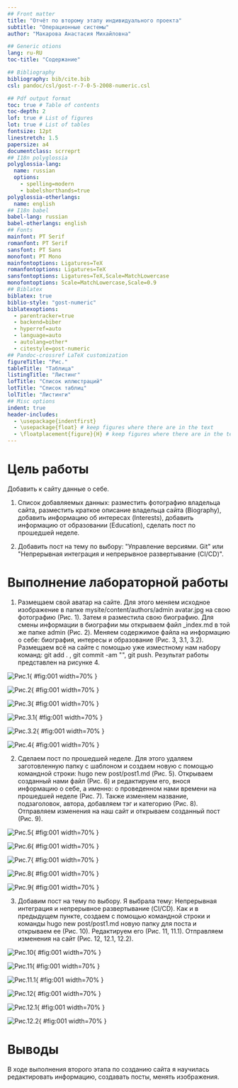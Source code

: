 ```yaml
---
## Front matter
title: "Отчёт по второму этапу индивидуального проекта"
subtitle: "Операционные системы"
author: "Макарова Анастасия Михайловна"

## Generic otions
lang: ru-RU
toc-title: "Содержание"

## Bibliography
bibliography: bib/cite.bib
csl: pandoc/csl/gost-r-7-0-5-2008-numeric.csl

## Pdf output format
toc: true # Table of contents
toc-depth: 2
lof: true # List of figures
lot: true # List of tables
fontsize: 12pt
linestretch: 1.5
papersize: a4
documentclass: scrreprt
## I18n polyglossia
polyglossia-lang:
  name: russian
  options:
	- spelling=modern
	- babelshorthands=true
polyglossia-otherlangs:
  name: english
## I18n babel
babel-lang: russian
babel-otherlangs: english
## Fonts
mainfont: PT Serif
romanfont: PT Serif
sansfont: PT Sans
monofont: PT Mono
mainfontoptions: Ligatures=TeX
romanfontoptions: Ligatures=TeX
sansfontoptions: Ligatures=TeX,Scale=MatchLowercase
monofontoptions: Scale=MatchLowercase,Scale=0.9
## Biblatex
biblatex: true
biblio-style: "gost-numeric"
biblatexoptions:
  - parentracker=true
  - backend=biber
  - hyperref=auto
  - language=auto
  - autolang=other*
  - citestyle=gost-numeric
## Pandoc-crossref LaTeX customization
figureTitle: "Рис."
tableTitle: "Таблица"
listingTitle: "Листинг"
lofTitle: "Список иллюстраций"
lotTitle: "Список таблиц"
lolTitle: "Листинги"
## Misc options
indent: true
header-includes:
  - \usepackage{indentfirst}
  - \usepackage{float} # keep figures where there are in the text
  - \floatplacement{figure}{H} # keep figures where there are in the text
---
```


# Цель работы

Добавить к сайту данные о себе.

1. Список добавляемых данных: разместить фотографию владельца сайта, разместить краткое описание владельца сайта (Biography), добавить информацию об интересах (Interests), добавить информацию от образовании (Education), сделать пост по прошедшей неделе.

2. Добавить пост на тему по выбору: "Управление версиями. Git" или "Непрерывная интеграция и непрерывное развертывание (CI/CD)".

# Выполнение лабораторной работы

1. Размещаем свой аватар на сайте. Для этого меняем исходное изображение в папке mysite/content/authors/admin avatar.jpg на свою фотографию (Рис. 1).
Затем я разместила свою биографию. Для смены информации в биографии мы открываем файл _index.md в той же папке admin (Рис. 2). Меняем содержимое файла на информацию о себе: биография, интересы и образование (Рис. 3, 3.1, 3.2). Размещаем всё на сайте с помощью уже изместному нам набору команд: git add . , git commit -am "", git push. Результат работы представлен на рисунке 4. 

![Рис.1](image/1.png){ #fig:001 width=70% }

![Рис.2](image/2.png){ #fig:001 width=70% }

![Рис.3](image/3.png){ #fig:001 width=70% }

![Рис.3.1](image/3.1.png){ #fig:001 width=70% }

![Рис.3.2](image/3.2.png){ #fig:001 width=70% }

![Рис.4](image/4.png){ #fig:001 width=70% }

2. Сделаем пост по прошедшей неделе. Для этого удаляем заготовленную папку с шаблоном и создаем новую с помощью командной строки: hugo new post/post1.md (Рис. 5). Открываем созданный нами файл (Рис. 6) и редактируем его, внося информацию о себе, а именно: о проведенном нами времени на прошедшей неделе (Рис. 7). Также изменяем название, подзаголовок, автора, добавляем тэг и категорию (Рис. 8). Отправляем изменения на наш сайт и открываем созданный пост (Рис. 9).

![Рис.5](image/5.png){ #fig:001 width=70% }

![Рис.6](image/6.png){ #fig:001 width=70% }

![Рис.7](image/7.png){ #fig:001 width=70% }

![Рис.8](image/8.png){ #fig:001 width=70% }

![Рис.9](image/9.png){ #fig:001 width=70% }

3. Добавим пост на тему по выбору. Я выбрала тему: Непрерывная интеграция и непрерывное развертывание (CI/CD). Как и в предыдущем пункте, создаем с помощью командной строки и команды hugo new post/post1.md новую папку для поста и открываем ее (Рис. 10). Редактируем его (Рис. 11, 11.1). Отправляем изменения на сайт (Рис. 12, 12.1, 12.2).


![Рис.10](image/10.png){ #fig:001 width=70% }

![Рис.11](image/11.png){ #fig:001 width=70% }

![Рис.11.1](image/11.1.png){ #fig:001 width=70% }

![Рис.12](image/12.png){ #fig:001 width=70% }

![Рис.12.1](image/12.1.png){ #fig:001 width=70% }

![Рис.12.2](image/12.2.png){ #fig:001 width=70% }


# Выводы

В ходе выполнения второго этапа по созданию сайта я научилась редактировать информацию, создавать посты, менять изображения.

